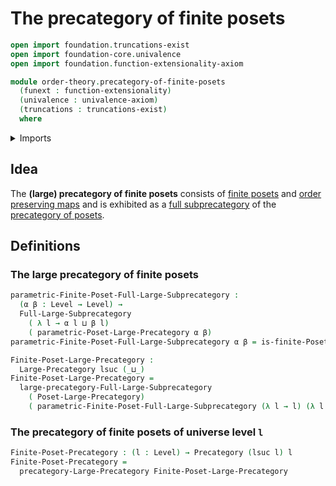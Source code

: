 # The precategory of finite posets

```agda
open import foundation.truncations-exist
open import foundation-core.univalence
open import foundation.function-extensionality-axiom

module order-theory.precategory-of-finite-posets
  (funext : function-extensionality)
  (univalence : univalence-axiom)
  (truncations : truncations-exist)
  where
```

<details><summary>Imports</summary>

```agda
open import category-theory.full-large-subprecategories funext univalence truncations
open import category-theory.large-precategories funext univalence truncations
open import category-theory.precategories funext univalence truncations

open import foundation.universe-levels

open import order-theory.finite-posets funext univalence truncations
open import order-theory.precategory-of-posets funext univalence truncations
```

</details>

## Idea

The **(large) precategory of finite posets** consists of
[finite posets](order-theory.finite-posets.md) and
[order preserving maps](order-theory.order-preserving-maps-posets.md) and is
exhibited as a
[full subprecategory](category-theory.full-large-subprecategories.md) of the
[precategory of posets](order-theory.precategory-of-posets.md).

## Definitions

### The large precategory of finite posets

```agda
parametric-Finite-Poset-Full-Large-Subprecategory :
  (α β : Level → Level) →
  Full-Large-Subprecategory
    ( λ l → α l ⊔ β l)
    ( parametric-Poset-Large-Precategory α β)
parametric-Finite-Poset-Full-Large-Subprecategory α β = is-finite-Poset-Prop

Finite-Poset-Large-Precategory :
  Large-Precategory lsuc (_⊔_)
Finite-Poset-Large-Precategory =
  large-precategory-Full-Large-Subprecategory
    ( Poset-Large-Precategory)
    ( parametric-Finite-Poset-Full-Large-Subprecategory (λ l → l) (λ l → l))
```

### The precategory of finite posets of universe level `l`

```agda
Finite-Poset-Precategory : (l : Level) → Precategory (lsuc l) l
Finite-Poset-Precategory =
  precategory-Large-Precategory Finite-Poset-Large-Precategory
```
